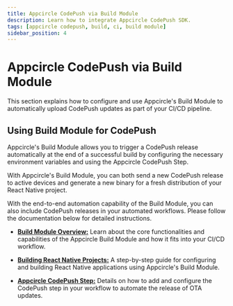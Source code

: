 ```yaml
---
title: Appcircle CodePush via Build Module
description: Learn how to integrate Appcircle CodePush SDK.
tags: [appcircle codepush, build, ci, build module]
sidebar_position: 4
---
```


# Appcircle CodePush via Build Module

This section explains how to configure and use Appcircle's Build Module to automatically upload CodePush updates as part of your CI/CD pipeline.


## Using Build Module for CodePush

Appcircle's Build Module allows you to trigger a CodePush release automatically at the end of a successful build by configuring the necessary environment variables and using the Appcircle CodePush Step. 

With Appcircle's Build Module, you can both send a new CodePush release to active devices and generate a new binary for a fresh distribution of your React Native project.

With the end-to-end automation capability of the Build Module, you can also include CodePush releases in your automated workflows. Please follow the documentation below for detailed instructions.

- [**Build Module Overview:**](/build) Learn about the core functionalities and capabilities of the Appcircle Build Module and how it fits into your CI/CD workflow.

- [**Building React Native Projects:**](/build/platform-build-guides/building-react-native-applications) A step-by-step guide for configuring and building React Native applications using Appcircle's Build Module.

- [**Appcircle CodePush Step:**](/workflows/react-native-specific-workflow-steps/appcircle-codepush) Details on how to add and configure the CodePush step in your workflow to automate the release of OTA updates.